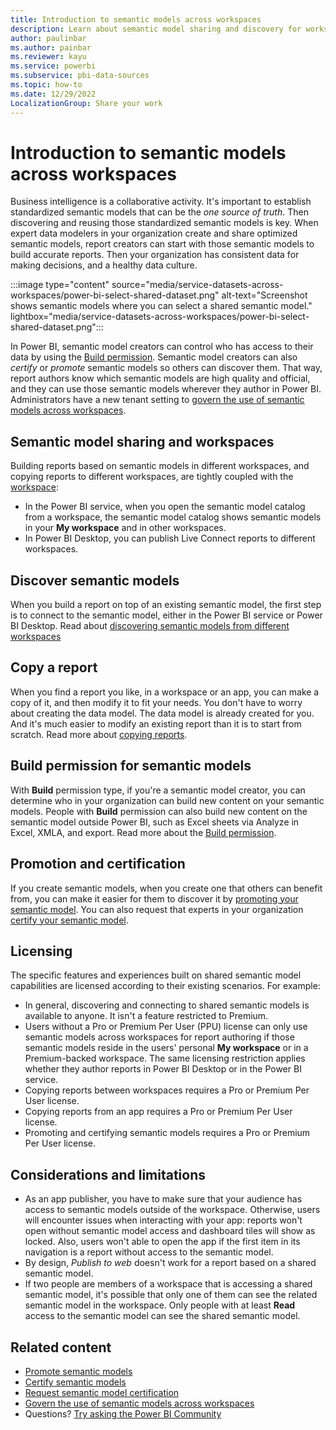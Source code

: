 ```yaml
---
title: Introduction to semantic models across workspaces
description: Learn about semantic model sharing and discovery for workspaces. Users across the organization can build reports based on your semantic model in their own workspaces.
author: paulinbar
ms.author: painbar
ms.reviewer: kayu
ms.service: powerbi
ms.subservice: pbi-data-sources
ms.topic: how-to
ms.date: 12/29/2022
LocalizationGroup: Share your work
---
```

# Introduction to semantic models across workspaces

Business intelligence is a collaborative activity. It's important to establish standardized semantic models that can be the *one source of truth*. Then discovering and reusing those standardized semantic models is key. When expert data modelers in your organization create and share optimized semantic models, report creators can start with those semantic models to build accurate reports. Then your organization has consistent data for making decisions, and a healthy data culture.

:::image type="content" source="media/service-datasets-across-workspaces/power-bi-select-shared-dataset.png" alt-text="Screenshot shows semantic models where you can select a shared semantic model." lightbox="media/service-datasets-across-workspaces/power-bi-select-shared-dataset.png":::

In Power BI, semantic model creators can control who has access to their data by using the [Build permission](service-datasets-build-permissions.md). Semantic model creators can also *certify* or *promote* semantic models so others can discover them. That way, report authors know which semantic models are high quality and official, and they can use those semantic models wherever they author in Power BI. Administrators have a new tenant setting to [govern the use of semantic models across workspaces](service-datasets-admin-across-workspaces.md).

## Semantic model sharing and workspaces

Building reports based on semantic models in different workspaces, and copying reports to different workspaces, are tightly coupled with the [workspace](../collaborate-share/service-create-the-new-workspaces.md):

- In the Power BI service, when you open the semantic model catalog from a workspace, the semantic model catalog shows semantic models in your **My workspace** and in other workspaces.
- In Power BI Desktop, you can publish Live Connect reports to different workspaces.

## Discover semantic models

When you build a report on top of an existing semantic model, the first step is to connect to the semantic model, either in the Power BI service or Power BI Desktop. Read about [discovering semantic models from different workspaces](service-datasets-discover-across-workspaces.md)

## Copy a report

When you find a report you like, in a workspace or an app, you can make a copy of it, and then modify it to fit your needs. You don't have to worry about creating the data model. The data model is already created for you. And it's much easier to modify an existing report than it is to start from scratch. Read more about [copying reports](service-datasets-copy-reports.md).

## Build permission for semantic models

With **Build** permission type, if you're a semantic model creator, you can determine who in your organization can build new content on your semantic models. People with **Build** permission can also build new content on the semantic model outside Power BI, such as Excel sheets via Analyze in Excel, XMLA, and export. Read more about the [Build permission](service-datasets-build-permissions.md).

## Promotion and certification

If you create semantic models, when you create one that others can benefit from, you can make it easier for them to discover it by [promoting your semantic model](../collaborate-share/service-endorse-content.md#promote-content). You can also request that experts in your organization [certify your semantic model](../collaborate-share/service-endorse-content.md#request-content-certification).

## Licensing

The specific features and experiences built on shared semantic model capabilities are licensed according to their existing scenarios. For example:

- In general, discovering and connecting to shared semantic models is available to anyone. It isn't a feature restricted to Premium.
- Users without a Pro or Premium Per User (PPU) license can only use semantic models across workspaces for report authoring if those semantic models reside in the users' personal **My workspace** or in a Premium-backed workspace. The same licensing restriction applies whether they author reports in Power BI Desktop or in the Power BI service.
- Copying reports between workspaces requires a Pro or Premium Per User license.
- Copying reports from an app requires a Pro or Premium Per User license.
- Promoting and certifying semantic models requires a Pro or Premium Per User license.

## Considerations and limitations

- As an app publisher, you have to make sure that your audience has access to semantic models outside of the workspace. Otherwise, users will encounter issues when interacting with your app: reports won't open without semantic model access and dashboard tiles will show as locked. Also, users won't able to open the app if the first item in its navigation is a report without access to the semantic model.
- By design, *Publish to web* doesn't work for a report based on a shared semantic model.
- If two people are members of a workspace that is accessing a shared semantic model, it's possible that only one of them can see the related semantic model in the workspace. Only people with at least **Read** access to the semantic model can see the shared semantic model.

## Related content

- [Promote semantic models](../collaborate-share/service-endorse-content.md#promote-content)
- [Certify semantic models](../collaborate-share/service-endorse-content.md#certify-content)
- [Request semantic model certification](../collaborate-share/service-endorse-content.md#request-content-certification)
- [Govern the use of semantic models across workspaces](service-datasets-admin-across-workspaces.md)
- Questions? [Try asking the Power BI Community](https://community.powerbi.com/)
